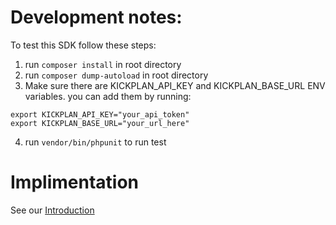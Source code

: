 # Development notes:

To test this SDK follow these steps:
1. run `composer install` in root directory
2. run `composer dump-autoload` in root directory
3. Make sure there are KICKPLAN_API_KEY and KICKPLAN_BASE_URL ENV variables. you can add them by running:

```
export KICKPLAN_API_KEY="your_api_token"
export KICKPLAN_BASE_URL="your_url_here"
```
4. run `vendor/bin/phpunit` to run test

# Implimentation
See our [Introduction](docs/Introduction.md)